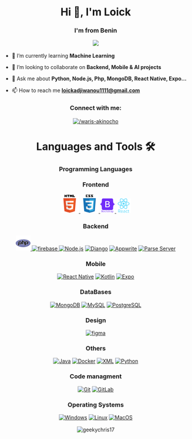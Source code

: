 <h1 align="center">Hi 👋, I'm Loick</h1>
<h3 align="center">I'm from Benin</h3>
<p style="margin: 15px 0;" align="center";>
  <img src="https://readme-typing-svg.herokuapp.com?duration=2000&color=EBD41B&center=true&vCenter=true&lines=Frontend+developer;Backend+developer;Mobile+developer;Database+manager;Web+designer;AI+Lover">
</p>

- 🌱 I’m currently learning **Machine Learning**

- 👯 I’m looking to collaborate on **Backend, Mobile & AI projects**

- 💬 Ask me about **Python, Node.js, Php, MongoDB, React Native, Expo...**

- 📫 How to reach me **loickadjiwanou1111@gmail.com**

<h3 align="center">Connect with me:</h3>
<p align="center">
<a href="https://www.linkedin.com/in/loick-adjiwanou" target="blank"><img align="center" src="https://raw.githubusercontent.com/rahuldkjain/github-profile-readme-generator/master/src/images/icons/Social/linked-in-alt.svg" alt="/waris-akinocho" height="30" width="40" /></a>


<!-- Technos -->
<h1 align="center">Languages and Tools 🛠</h1>
<p align="center">

<h3 align="center">Programming Languages</h3>

<h3 align="center">Frontend</h3>
<p align="center">
    <a href="https://www.w3.org/html/" target="_blank"> <img src="https://raw.githubusercontent.com/devicons/devicon/master/icons/html5/html5-original-wordmark.svg" alt="html5" width="50" height="50"/> </a>
    <a href="https://www.w3schools.com/css/" target="_blank"> <img src="https://raw.githubusercontent.com/devicons/devicon/master/icons/css3/css3-original-wordmark.svg" alt="css3" width="50" height="50"/> </a>
    <a href="https://getbootstrap.com" target="_blank" rel="noreferrer"> <img src="https://raw.githubusercontent.com/devicons/devicon/master/icons/bootstrap/bootstrap-plain-wordmark.svg" alt="bootstrap" width="40" height="40"/> </a>
    <a href="https://reactjs.org/" target="_blank" rel="noreferrer"> <img src="https://raw.githubusercontent.com/devicons/devicon/master/icons/react/react-original-wordmark.svg" alt="react" width="40" height="40"/> </a>
    <link rel="stylesheet" href="https://cdn.jsdelivr.net/gh/devicons/devicon@v2.15.1/devicon.min.css">
    <a href="https://vuejs.org/" target="_blank"> <i class="devicon-vuejs-plain"></i> </a>
    <link rel="stylesheet" href="https://cdn.jsdelivr.net/gh/devicons/devicon@v2.15.1/devicon.min.css">
    <a href="https://www.typescriptlang.org/" target="_blank"> <i class="devicon-typescript-plain"></i> </a>


<h3 align="center">Backend</h3>
<p align="center">
   <a href="https://www.php.net" target="_blank" rel="noreferrer"> <img src="https://raw.githubusercontent.com/devicons/devicon/master/icons/php/php-original.svg" alt="php" width="40" height="40"/> </a>
   <a href="https://firebase.google.com/" target="_blank" rel="noreferrer"> <img src="https://www.vectorlogo.zone/logos/firebase/firebase-icon.svg" alt="firebase" width="50" height="50"/> </a>
   <a href="https://nodejs.org/" target="_blank" rel="noreferrer"><img src="https://www.vectorlogo.zone/logos/nodejs/nodejs-icon.svg" alt="Node.js" width="50" height="50" /></a>
   <a href="https://www.djangoproject.com/" target="_blank" rel="noreferrer"><img src="https://www.vectorlogo.zone/logos/djangoproject/djangoproject-icon.svg" alt="Django" width="50" height="50" /></a>
   <a href="https://appwrite.io/" target="_blank" rel="noreferrer"><img src="https://www.vectorlogo.zone/logos/appwriteio/appwriteio-icon.svg" alt="Appwrite" width="50" height="50" /></a>
   <a href="https://parseplatform.org/" target="_blank" rel="noreferrer"><img src="https://www.vectorlogo.zone/logos/parseplatform/parseplatform-icon.svg" alt="Parse Server" width="50" height="50" /></a>
</p>


<h3 align="center">Mobile</h3>
<p align="center">
   <a href="https://reactnative.dev/" target="_blank" rel="noreferrer"><img src="https://www.vectorlogo.zone/logos/reactjs/reactjs-icon.svg" alt="React Native" width="50" height="50" /></a>
   <a href="https://kotlinlang.org/" target="_blank" rel="noreferrer"><img src="https://www.vectorlogo.zone/logos/kotlinlang/kotlinlang-icon.svg" alt="Kotlin" width="50" height="50" /></a>
  <a href="https://expo.dev/" target="_blank" rel="noreferrer"><img src="https://www.vectorlogo.zone/logos/expoio/expoio-ar21.svg" alt="Expo" width="50" height="50" /></a>
</p>


<h3 align="center">DataBases</h3>
<p align="center">
   <a href="https://www.mongodb.com/" target="_blank" rel="noreferrer"><img src="https://www.vectorlogo.zone/logos/mongodb/mongodb-icon.svg" alt="MongoDB" width="50" height="50" /></a>
   <a href="https://www.mysql.com/" target="_blank" rel="noreferrer"><img src="https://www.vectorlogo.zone/logos/mysql/mysql-icon.svg" alt="MySQL" width="50" height="50" /></a>
   <a href="https://www.postgresql.org/" target="_blank" rel="noreferrer"><img src="https://www.vectorlogo.zone/logos/postgresql/postgresql-icon.svg" alt="PostgreSQL" width="50" height="50" /></a>
</p>


<h3 align="center">Design</h3>
<p align="center">
   <a href="https://www.figma.com/" target="_blank" rel="noreferrer"> <img src="https://www.vectorlogo.zone/logos/figma/figma-icon.svg" alt="figma" width="40" height="40"/> </a>
</p>


<h3 align="center">Others</h3>
<p align="center">
    <a href="https://www.oracle.com/java/" target="_blank" rel="noreferrer"><img src="https://www.vectorlogo.zone/logos/java/java-icon.svg" alt="Java" width="50" height="50" /></a>
    <a href="https://www.docker.com/" target="_blank" rel="noreferrer"><img src="https://www.vectorlogo.zone/logos/docker/docker-icon.svg" alt="Docker" width="50" height="50" /></a>
    <a href="https://www.w3.org/XML/" target="_blank" rel="noreferrer"><img src="https://www.vectorlogo.zone/logos/w3c/w3c-icon.svg" alt="XML" width="50" height="50" /></a>
    <link rel="stylesheet" href="https://cdn.jsdelivr.net/gh/devicons/devicon@v2.15.1/devicon.min.css">
    <a href="https://en.wikipedia.org/wiki/C_(programming_language)" target="_blank"> <i class="devicon-c-plain"></i> </a>          
    <a href="https://www.python.org/" target="_blank" rel="noreferrer"><img src="https://www.vectorlogo.zone/logos/python/python-icon.svg" alt="Python" width="50" height="50" /></a>
</p>


<h3 align="center">Code managment</h3>
<p align="center">
   <a href="https://git-scm.com/" target="_blank" rel="noreferrer"><img src="https://www.vectorlogo.zone/logos/git-scm/git-scm-icon.svg" alt="Git" width="50" height="50" /></a>
   <a href="https://about.gitlab.com/" target="_blank" rel="noreferrer"><img src="https://www.vectorlogo.zone/logos/gitlab/gitlab-icon.svg" alt="GitLab" width="50" height="50" /></a>
</p>


<h3 align="center">Operating Systems</h3>
<p align="center">
   <a href="https://www.microsoft.com/en-us/windows" target="_blank" rel="noreferrer"><img src="https://www.vectorlogo.zone/logos/microsoft/microsoft-icon.svg" alt="Windows" width="50" height="50" /></a>
   <a href="https://www.linux.org/" target="_blank" rel="noreferrer"><img src="https://www.vectorlogo.zone/logos/linux/linux-icon.svg" alt="Linux" width="50" height="50" /></a>
  <a href="https://www.apple.com/fr/macos/" target="_blank" rel="noreferrer"><img src="https://www.vectorlogo.zone/logos/apple/apple-icon.svg" alt="MacOS" width="50" height="50" /></a>
</p>



<p align="center"><img align="center" src="https://github-readme-stats.vercel.app/api/top-langs?username=geekychris17&theme=dark&show_icons=true&locale=en&layout=compact" alt="geekychris17" /></p>
